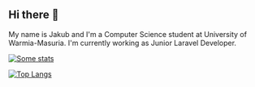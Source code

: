 ## Hi there 👋
My name is Jakub and I'm a Computer Science student at University of Warmia-Masuria.
I'm currently working as Junior Laravel Developer.

[![Some stats](https://github-readme-stats.vercel.app/api?username=Cichyy22)](https://github.com/anuraghazra/github-readme-stats)

[![Top Langs](https://github-readme-stats.vercel.app/api/top-langs/?username=Cichyy22)](https://github.com/anuraghazra/github-readme-stats)


<!--
**Cichyy22/Cichyy22** is a ✨ _special_ ✨ repository because its `README.md` (this file) appears on your GitHub profile.

Here are some ideas to get you started:

- 🔭 I’m currently working on ...
- 🌱 I’m currently learning ...
- 👯 I’m looking to collaborate on ...
- 🤔 I’m looking for help with ...
- 💬 Ask me about ...
- 📫 How to reach me: ...
- 😄 Pronouns: ...
- ⚡ Fun fact: ...
-->
